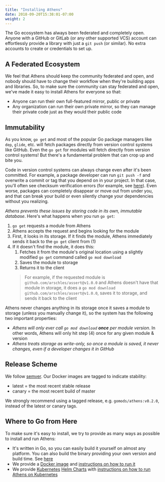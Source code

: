 ```yaml
---
title: "Installing Athens"
date: 2018-09-20T15:38:01-07:00
weight: 2
---
```


The Go ecosystem has always been federated and completely open. Anyone with a GitHub or GitLab (or any other supported VCS) account can effortlessly provide a library with just a `git push` (or similar). No extra accounts to create or credentials to set up.

## A Federated Ecosystem

We feel that Athens should keep the community federated and open, and nobody should have to change their workflow when they're building apps and libraries. So, to make sure the community can stay federated and open, we've made it easy to install Athens for everyone so that:

- Anyone can run their own full-featured mirror, public or private
- Any organization can run their own private mirror, so they can manage their private code just as they would their public code

## Immutability

As you know, `go get` and most of the popular Go package managers like `dep`, `glide`, etc. will fetch packages directly from version control systems like GitHub. Even the `go get` for modules will fetch directly from version control systems! But there's a fundamental problem that can crop up and bite you.

Code in version control systems can always change even after it's been committed. For example, a package developer can run `git push -f` and overwrite a commit or tag that you depend on in your project. In that case, you'll often see checksum verification errors (for example, see [here](https://github.com/go-ole/go-ole/issues/185)). Even worse, packages can completely disappear or move out from under you, and that can break your build or even silently change your dependencies without you realizing.

_Athens prevents these issues by storing code in its own, immutable database_. Here's what happens when you run `go get`:


1. `go get` requests a module from Athens
2. Athens accepts the request and begins looking for the module
3. First, it looks in its storage. If it finds the module, Athens immediately sends it back to the `go get` client from (1)
4. If it doesn't find the module, it does this:
   1. Fetches it from the module's original location using a slightly modified `go get` command called `go mod download`
   2. Saves the module to storage
   3. Returns it to the client 
   > For example, if the requested module is `github.com/arschles/assert@v1.0.0` and Athens doesn't have that module in storage, it does a `go mod download github.com/arschles/assert@v1.0.0`, saves it to storage, and sends it back to the client

Athens never changes anything in its storage once it saves a module to storage (unless you manually change it), so the system has the following two important properties:

- _Athens will only ever call `go mod download` **once** per module version_. In other words, Athens will only hit step (4) once for any given module & version
- _Athens treats storage as write-only, so once a module is saved, it never changes, even if a developer changes it in GitHub_

## Release Scheme

We follow [semver](https://semver.org). Our Docker images are tagged to indicate stability:

* latest = the most recent stable release
* canary = the most recent build of master

We strongly recommend using a tagged release, e.g. `gomods/athens:v0.2.0`, instead of the latest or canary tags.

## Where to Go from Here

To make sure it's easy to install, we try to provide as many ways as possible to install and run Athens:

- It's written in Go, so you can easily build it yourself on almost any platform. You can also build the binary providing your own version and build time. See [here](./build-from-source)
- We provide a [Docker image](https://hub.docker.com/r/gomods/athens/) and [instructions on how to run it](./shared-team-instance)
- We provide [Kubernetes](https://kubernetes.io) [Helm Charts](https://helm.sh) with [instructions on how to run Athens on Kubernetes](./install-on-kubernetes)
